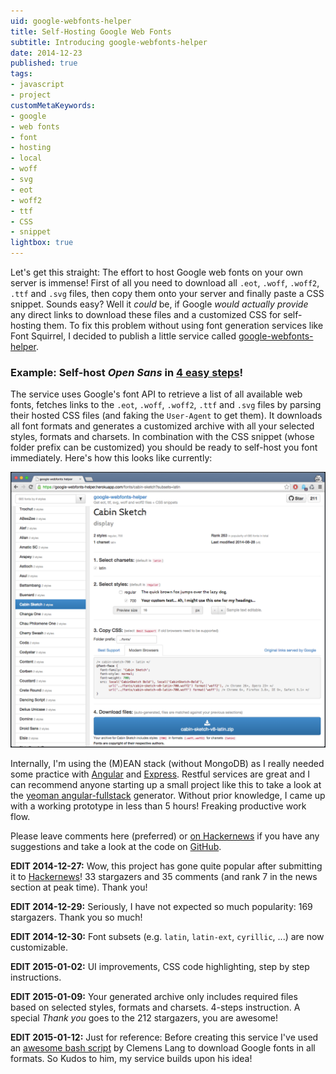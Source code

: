 ```yaml
---
uid: google-webfonts-helper
title: Self-Hosting Google Web Fonts
subtitle: Introducing google-webfonts-helper
date: 2014-12-23
published: true
tags:
- javascript
- project
customMetaKeywords:
- google
- web fonts
- font
- hosting
- local
- woff
- svg
- eot
- woff2
- ttf
- CSS
- snippet
lightbox: true
---
```


Let's get this straight: The effort to host Google web fonts on your own server is immense! First of all you need to download all `.eot`, `.woff`, `.woff2`, `.ttf` and `.svg` files, then copy them onto your server and finally paste a CSS snippet. Sounds easy? Well it *could* be, if Google *would actually provide* any direct links to download these files and a customized CSS for self-hosting them. To fix this problem without using font generation services like Font Squirrel, I decided to publish a little service called [google-webfonts-helper](https://google-webfonts-helper.herokuapp.com/fonts).

### Example: Self-host *Open Sans* in [4 easy steps](https://google-webfonts-helper.herokuapp.com/fonts/open-sans?subsets=latin)!

The service uses Google's font API to retrieve a list of all available web fonts, fetches links to the `.eot`, `.woff`, `.woff2`, `.ttf` and `.svg` files by parsing their hosted CSS files (and faking the `User-Agent` to get them). It downloads all font formats and generates a customized archive with all your selected styles, formats and charsets. In combination with the CSS snippet (whose folder prefix can be customized) you should be ready to self-host you font immediately. Here's how this looks like currently:

![google-webfonts-helper overview image](/static/apps/google-webfonts-helper/full_view.png)

Internally, I'm using the (M)EAN stack (without MongoDB) as I really needed some practice with [Angular](https://angularjs.org/) and [Express](http://expressjs.com/). Restful services are great and I can recommend anyone starting up a small project like this to take a look at the [yeoman angular-fullstack](https://github.com/DaftMonk/generator-angular-fullstack) generator. Without prior knowledge, I came up with a working prototype in less than 5 hours! Freaking productive work flow.

Please leave comments here (preferred) or [on Hackernews](https://news.ycombinator.com/item?id=8802395) if you have any suggestions and take a look at the code on [GitHub](https://github.com/majodev/google-webfonts-helper).

**EDIT 2014-12-27:** Wow, this project has gone quite popular after submitting it to [Hackernews](https://news.ycombinator.com/item?id=8802395)! 33 stargazers and 35 comments (and rank 7 in the news section at peak time). Thank you!

**EDIT 2014-12-29:** Seriously, I have not expected so much popularity: 169 stargazers. Thank you so much!

**EDIT 2014-12-30:** Font subsets (e.g. `latin`, `latin-ext`, `cyrillic`, ...) are now customizable.

**EDIT 2015-01-02:** UI improvements, CSS code highlighting, step by step instructions.

**EDIT 2015-01-09:** Your generated archive only includes required files based on selected styles, formats and charsets. 4-steps instruction. A special *Thank you* goes to the 212 stargazers, you are awesome!

**EDIT 2015-01-12:** Just for reference: Before creating this service I've used an [awesome bash script](https://neverpanic.de/blog/2014/03/19/downloading-google-web-fonts-for-local-hosting/) by Clemens Lang to download Google fonts in all formats. So Kudos to him, my service builds upon his idea!